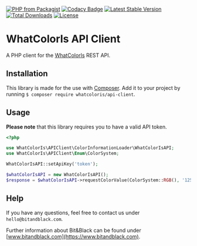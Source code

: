 [![PHP from Packagist](https://img.shields.io/packagist/php-v/whatcoloris/api-client)](http://www.php.net)
[![Codacy Badge](https://app.codacy.com/project/badge/Grade/9bd77f35bfb44f8c80bdb5069b62ed4a)](https://www.codacy.com/gh/BitAndBlack/whatcoloris-api-client/dashboard)
[![Latest Stable Version](https://poser.pugx.org/whatcoloris/api-client/v/stable)](https://packagist.org/packages/whatcoloris/api-client)
[![Total Downloads](https://poser.pugx.org/whatcoloris/api-client/downloads)](https://packagist.org/packages/whatcoloris/api-client)
[![License](https://poser.pugx.org/whatcoloris/api-client/license)](https://packagist.org/packages/whatcoloris/api-client)

# WhatColorIs API Client

A PHP client for the [WhatColorIs](https://www.whatcolor.is) REST API.

## Installation 

This library is made for the use with [Composer](https://packagist.org/packages/whatcoloris/api-client). Add it to your project by running `$ composer require whatcoloris/api-client`.

## Usage

**Please note** that this library requires you to have a valid API token.

```php
<?php

use WhatColorIs\APIClient\ColorInformationLoader\WhatColorIsAPI;
use WhatColorIs\APIClient\Enum\ColorSystem;

WhatColorIsAPI::setApiKey('token');

$whatColorIsAPI = new WhatColorIsAPI();
$response = $whatColorIsAPI->requestColorValue(ColorSystem::RGB(), '125 255 0');
```

## Help 

If you have any questions, feel free to contact us under `hello@bitandblack.com`.

Further information about Bit&Black can be found under [www.bitandblack.com](https://www.bitandblack.com).